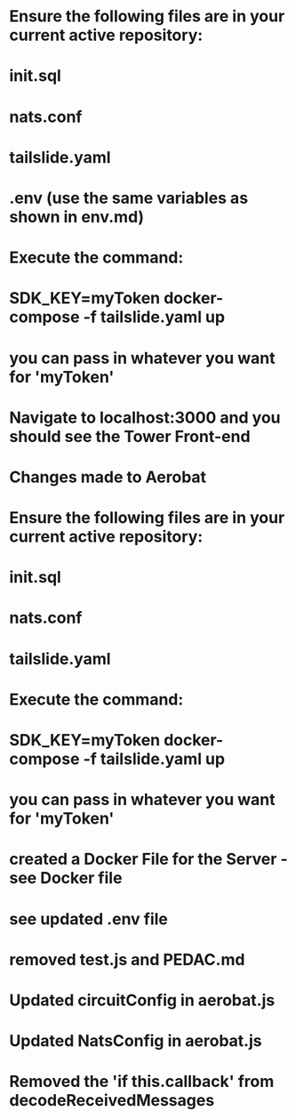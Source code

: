 # Ensure the following files are in your current active repository:
  # init.sql
  # nats.conf
  # tailslide.yaml
  # .env (use the same variables as shown in env.md)

# Execute the command:
  # SDK_KEY=myToken docker-compose -f tailslide.yaml up
  # you can pass in whatever you want for 'myToken'

# Navigate to localhost:3000 and you should see the Tower Front-end

# Changes made to Aerobat

# Ensure the following files are in your current active repository:
  # init.sql
  # nats.conf
  # tailslide.yaml

# Execute the command:
  # SDK_KEY=myToken docker-compose -f tailslide.yaml up
  # you can pass in whatever you want for 'myToken'

# created a Docker File for the Server - see Docker file

# see updated .env file

# removed test.js and PEDAC.md

# Updated circuitConfig in aerobat.js
<!-- const circuitConfig = {
  stream: process.env.NATS_STREAM_NAME,
  server: process.env.NATS_SERVER,
  appId,
  redisAddress: JSON.parse(process.env.REDIS_SERVER),
  sdkKey: process.env.SDK_KEY,
  timeWindow: process.env.REDIS_TIME_WINDOW,
}; -->

# Updated NatsConfig in aerobat.js
<!-- 
const NatsConfig = {
  stream: process.env.NATS_STREAM_NAME,
  server: process.env.NATS_SERVER,
  subject: process.env.NATS_AEROBAT_SUBJECT,
  token: process.env.SDK_KEY,
  callback: trackCircuitManagers,
}; -->


# Removed the 'if this.callback' from decodeReceivedMessages
<!-- 
  async decodeReceivedMessages(messageSource) {
    for await (const message of messageSource) {
      let decodedData;
      try {
        decodedData = this.jsonCoder.decode(message.data);
      } catch (e) {
        decodedData = this.stringCoder.decode(message.data);
      }
      console.log('got decodedData from decodeReceivedMessages', decodedData);
      this.callback(decodedData, message.subject);
    }
  }
   -->